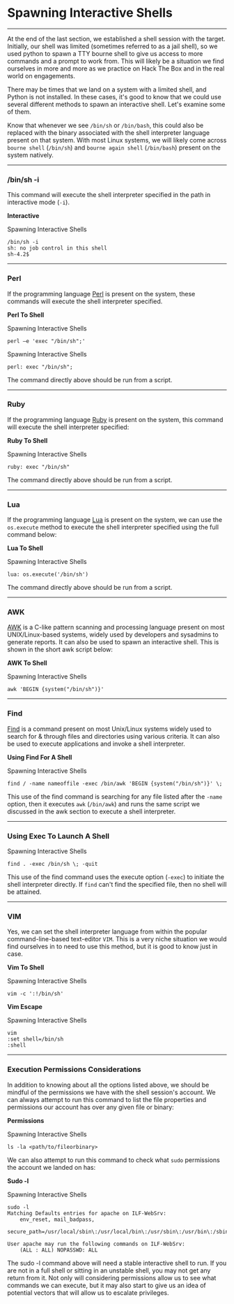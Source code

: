 # Spawning Interactive Shells

***

At the end of the last section, we established a shell session with the target. Initially, our shell was limited (sometimes referred to as a jail shell), so we used python to spawn a TTY bourne shell to give us access to more commands and a prompt to work from. This will likely be a situation we find ourselves in more and more as we practice on Hack The Box and in the real world on engagements.

There may be times that we land on a system with a limited shell, and Python is not installed. In these cases, it's good to know that we could use several different methods to spawn an interactive shell. Let's examine some of them.

Know that whenever we see `/bin/sh` or `/bin/bash`, this could also be replaced with the binary associated with the shell interpreter language present on that system. With most Linux systems, we will likely come across `bourne shell` (`/bin/sh`) and `bourne again shell` (`/bin/bash`) present on the system natively.

***

### /bin/sh -i

This command will execute the shell interpreter specified in the path in interactive mode (`-i`).

**Interactive**

Spawning Interactive Shells

```shell-session
/bin/sh -i
sh: no job control in this shell
sh-4.2$
```

***

### Perl

If the programming language [Perl](https://www.perl.org) is present on the system, these commands will execute the shell interpreter specified.

**Perl To Shell**

Spawning Interactive Shells

```shell-session
perl —e 'exec "/bin/sh";'
```

Spawning Interactive Shells

```shell-session
perl: exec "/bin/sh";
```

The command directly above should be run from a script.

***

### Ruby

If the programming language [Ruby](https://www.ruby-lang.org/en/) is present on the system, this command will execute the shell interpreter specified:

**Ruby To Shell**

Spawning Interactive Shells

```shell-session
ruby: exec "/bin/sh"
```

The command directly above should be run from a script.

***

### Lua

If the programming language [Lua](https://www.lua.org) is present on the system, we can use the `os.execute` method to execute the shell interpreter specified using the full command below:

**Lua To Shell**

Spawning Interactive Shells

```shell-session
lua: os.execute('/bin/sh')
```

The command directly above should be run from a script.

***

### AWK

[AWK](https://man7.org/linux/man-pages/man1/awk.1p.html) is a C-like pattern scanning and processing language present on most UNIX/Linux-based systems, widely used by developers and sysadmins to generate reports. It can also be used to spawn an interactive shell. This is shown in the short awk script below:

**AWK To Shell**

Spawning Interactive Shells

```shell-session
awk 'BEGIN {system("/bin/sh")}'
```

***

### Find

[Find](https://man7.org/linux/man-pages/man1/find.1.html) is a command present on most Unix/Linux systems widely used to search for & through files and directories using various criteria. It can also be used to execute applications and invoke a shell interpreter.

**Using Find For A Shell**

Spawning Interactive Shells

```shell-session
find / -name nameoffile -exec /bin/awk 'BEGIN {system("/bin/sh")}' \;
```

This use of the find command is searching for any file listed after the `-name` option, then it executes `awk` (`/bin/awk`) and runs the same script we discussed in the awk section to execute a shell interpreter.

***

### Using Exec To Launch A Shell

Spawning Interactive Shells

```shell-session
find . -exec /bin/sh \; -quit
```

This use of the find command uses the execute option (`-exec`) to initiate the shell interpreter directly. If `find` can't find the specified file, then no shell will be attained.

***

### VIM

Yes, we can set the shell interpreter language from within the popular command-line-based text-editor `VIM`. This is a very niche situation we would find ourselves in to need to use this method, but it is good to know just in case.

**Vim To Shell**

Spawning Interactive Shells

```shell-session
vim -c ':!/bin/sh'
```

**Vim Escape**

Spawning Interactive Shells

```shell-session
vim
:set shell=/bin/sh
:shell
```

***

### Execution Permissions Considerations

In addition to knowing about all the options listed above, we should be mindful of the permissions we have with the shell session's account. We can always attempt to run this command to list the file properties and permissions our account has over any given file or binary:

**Permissions**

Spawning Interactive Shells

```shell-session
ls -la <path/to/fileorbinary>
```

We can also attempt to run this command to check what `sudo` permissions the account we landed on has:

**Sudo -l**

Spawning Interactive Shells

```shell-session
sudo -l
Matching Defaults entries for apache on ILF-WebSrv:
    env_reset, mail_badpass,
    secure_path=/usr/local/sbin\:/usr/local/bin\:/usr/sbin\:/usr/bin\:/sbin\:/bin

User apache may run the following commands on ILF-WebSrv:
    (ALL : ALL) NOPASSWD: ALL
```

The sudo -l command above will need a stable interactive shell to run. If you are not in a full shell or sitting in an unstable shell, you may not get any return from it. Not only will considering permissions allow us to see what commands we can execute, but it may also start to give us an idea of potential vectors that will allow us to escalate privileges.
